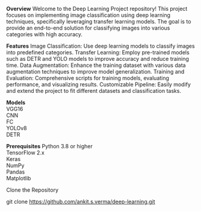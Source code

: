 **Overview**
Welcome to the Deep Learning Project repository! This project focuses on implementing image classification using deep learning techniques, specifically leveraging transfer learning models. The goal is to provide an end-to-end solution for classifying images into various categories with high accuracy.

**Features**
Image Classification: Use deep learning models to classify images into predefined categories.
Transfer Learning: Employ pre-trained models such as DETR and YOLO models to improve accuracy and reduce training time.
Data Augmentation: Enhance the training dataset with various data augmentation techniques to improve model generalization.
Training and Evaluation: Comprehensive scripts for training models, evaluating performance, and visualizing results.
Customizable Pipeline: Easily modify and extend the project to fit different datasets and classification tasks.

**Models**<br>
  VGG16<br>
  CNN  
  FC  
  YOLOv8  
  DETR<br>

**Prerequisites**
  Python 3.8 or higher  
  TensorFlow 2.x  
  Keras  
  NumPy  
  Pandas  
  Matplotlib

Clone the Repository

git clone https://github.com/ankit.s.verma/deep-learning.git
